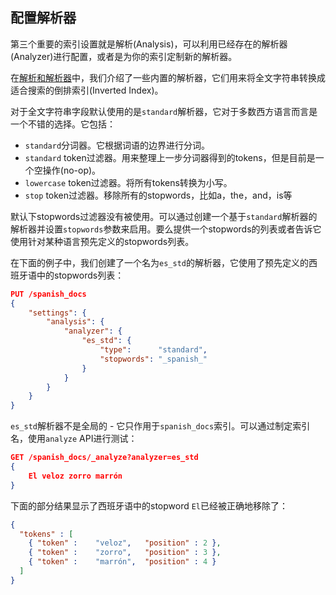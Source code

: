 ## 配置解析器 ##

第三个重要的索引设置就是解析(Analysis)，可以利用已经存在的解析器(Analyzer)进行配置，或者是为你的索引定制新的解析器。

在[解析和解析器](http://www.elasticsearch.org/guide/en/elasticsearch/guide/current/analysis-intro.html)中，我们介绍了一些内置的解析器，它们用来将全文字符串转换成适合搜索的倒排索引(Inverted Index)。

对于全文字符串字段默认使用的是`standard`解析器，它对于多数西方语言而言是一个不错的选择。它包括：

- `standard`分词器。它根据词语的边界进行分词。
- `standard` token过滤器。用来整理上一步分词器得到的tokens，但是目前是一个空操作(no-op)。
- `lowercase` token过滤器。将所有tokens转换为小写。
- `stop` token过滤器。移除所有的stopwords，比如a，the，and，is等

默认下stopwords过滤器没有被使用。可以通过创建一个基于`standard`解析器的解析器并设置`stopwords`参数来启用。要么提供一个stopwords的列表或者告诉它使用针对某种语言预先定义的stopwords列表。

在下面的例子中，我们创建了一个名为`es_std`的解析器，它使用了预先定义的西班牙语中的stopwords列表：

```json
PUT /spanish_docs
{
    "settings": {
        "analysis": {
            "analyzer": {
                "es_std": {
                    "type":      "standard",
                    "stopwords": "_spanish_"
                }
            }
        }
    }
}
```

`es_std`解析器不是全局的 - 它只作用于`spanish_docs`索引。可以通过制定索引名，使用`analyze` API进行测试：

```json
GET /spanish_docs/_analyze?analyzer=es_std
{
    El veloz zorro marrón
}
```

下面的部分结果显示了西班牙语中的stopword `El`已经被正确地移除了：

```json
{
  "tokens" : [
    { "token" :    "veloz",   "position" : 2 },
    { "token" :    "zorro",   "position" : 3 },
    { "token" :    "marrón",  "position" : 4 }
  ]
}
```
